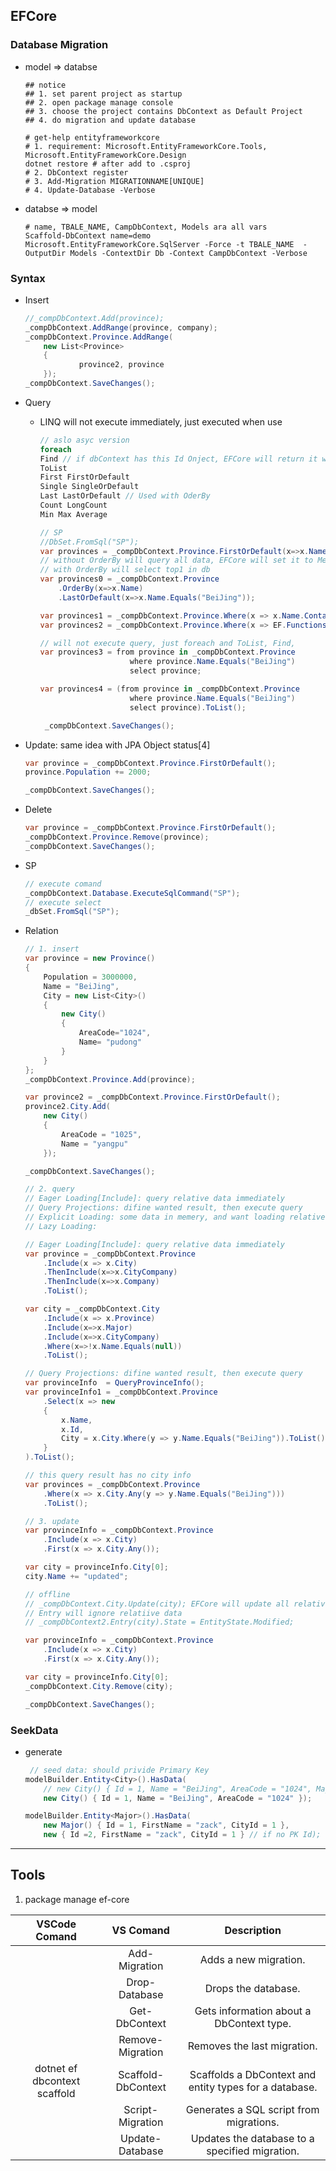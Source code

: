 ## EFCore

### Database Migration

- model => databse

  ```shell
  ## notice
  ## 1. set parent project as startup
  ## 2. open package manage console
  ## 3. choose the project contains DbContext as Default Project
  ## 4. do migration and update database

  # get-help entityframeworkcore
  # 1. requirement: Microsoft.EntityFrameworkCore.Tools, Microsoft.EntityFrameworkCore.Design
  dotnet restore # after add to .csproj
  # 2. DbContext register
  # 3. Add-Migration MIGRATIONNAME[UNIQUE]
  # 4. Update-Database -Verbose
  ```

- databse => model
  ```shell
  # name, TBALE_NAME, CampDbContext, Models ara all vars
  Scaffold-DbContext name=demo Microsoft.EntityFrameworkCore.SqlServer -Force -t TBALE_NAME  -OutputDir Models -ContextDir Db -Context CampDbContext -Verbose
  ```

### Syntax

- Insert

  ```c#
  //_compDbContext.Add(province);
  _compDbContext.AddRange(province, company);
  _compDbContext.Province.AddRange(
      new List<Province>
      {
              province2, province
      });
  _compDbContext.SaveChanges();
  ```

- Query

  - LINQ will not execute immediately, just executed when use

    ```c#
    // aslo asyc version
    foreach
    Find // if dbContext has this Id Onject, EFCore will return it without qury DB
    ToList
    First FirstOrDefault
    Single SingleOrDefault
    Last LastOrDefault // Used with OderBy
    Count LongCount
    Min Max Average
    ```

    ```c#
    // SP
    //DbSet.FromSql("SP");
    var provinces = _compDbContext.Province.FirstOrDefault(x=>x.Name.Equals("BeiJing"));
    // without OrderBy will query all data, EFCore will set it to Memery and select top1
    // with OrderBy will select top1 in db
    var provinces0 = _compDbContext.Province
        .OrderBy(x=>x.Name)
        .LastOrDefault(x=>x.Name.Equals("BeiJing"));

    var provinces1 = _compDbContext.Province.Where(x => x.Name.Contains("BeiJing")).ToList();
    var provinces2 = _compDbContext.Province.Where(x => EF.Functions.Like(x.Name, "%BeiJing%")).ToList();

    // will not execute query, just foreach and ToList, Find,
    var provinces3 = from province in _compDbContext.Province
                        where province.Name.Equals("BeiJing")
                        select province;

    var provinces4 = (from province in _compDbContext.Province
                        where province.Name.Equals("BeiJing")
                        select province).ToList();

     _compDbContext.SaveChanges();
    ```

- Update: same idea with JPA Object status[4]

  ```c#
  var province = _compDbContext.Province.FirstOrDefault();
  province.Population += 2000;

  _compDbContext.SaveChanges();
  ```

- Delete

  ```c#
  var province = _compDbContext.Province.FirstOrDefault();
  _compDbContext.Province.Remove(province);
  _compDbContext.SaveChanges();
  ```

- SP

  ```c#
  // execute comand
  _compDbContext.Database.ExecuteSqlCommand("SP");
  // execute select
  _dbSet.FromSql("SP");
  ```

* Relation

  ```c#
  // 1. insert
  var province = new Province()
  {
      Population = 3000000,
      Name = "BeiJing",
      City = new List<City>()
      {
          new City()
          {
              AreaCode="1024",
              Name= "pudong"
          }
      }
  };
  _compDbContext.Province.Add(province);

  var province2 = _compDbContext.Province.FirstOrDefault();
  province2.City.Add(
      new City()
      {
          AreaCode = "1025",
          Name = "yangpu"
      });

  _compDbContext.SaveChanges();
  ```

  ```c#
  // 2. query
  // Eager Loading[Include]: query relative data immediately
  // Query Projections: difine wanted result, then execute query
  // Explicit Loading: some data in memery, and want loading relative data in db
  // Lazy Loading:

  // Eager Loading[Include]: query relative data immediately
  var province = _compDbContext.Province
      .Include(x => x.City)
      .ThenInclude(x=>x.CityCompany)
      .ThenInclude(x=>x.Company)
      .ToList();

  var city = _compDbContext.City
      .Include(x => x.Province)
      .Include(x=>x.Major)
      .Include(x=>x.CityCompany)
      .Where(x=>!x.Name.Equals(null))
      .ToList();

  // Query Projections: difine wanted result, then execute query
  var provinceInfo  = QueryProvinceInfo();
  var provinceInfo1 = _compDbContext.Province
      .Select(x => new
      {
          x.Name,
          x.Id,
          City = x.City.Where(y => y.Name.Equals("BeiJing")).ToList()
      }
  ).ToList();

  // this query result has no city info
  var provinces = _compDbContext.Province
      .Where(x => x.City.Any(y => y.Name.Equals("BeiJing")))
      .ToList();
  ```

  ```c#
  // 3. update
  var provinceInfo = _compDbContext.Province
      .Include(x => x.City)
      .First(x => x.City.Any());

  var city = provinceInfo.City[0];
  city.Name += "updated";

  // offline
  // _compDbContext.City.Update(city); EFCore will update all relative data
  // Entry will ignore relatiive data
  // _compDbContext2.Entry(city).State = EntityState.Modified;
  ```

  ```c#
  var provinceInfo = _compDbContext.Province
      .Include(x => x.City)
      .First(x => x.City.Any());

  var city = provinceInfo.City[0];
  _compDbContext.City.Remove(city);

  _compDbContext.SaveChanges();
  ```

### SeekData

- generate

  ```c#
   // seed data: should privide Primary Key
  modelBuilder.Entity<City>().HasData(
      // new City() { Id = 1, Name = "BeiJing", AreaCode = "1024", Major= new Major() { Id = 1, FirstName = "zack" } }); //error
      new City() { Id = 1, Name = "BeiJing", AreaCode = "1024" });

  modelBuilder.Entity<Major>().HasData(
      new Major() { Id = 1, FirstName = "zack", CityId = 1 },
      new { Id =2, FirstName = "zack", CityId = 1 } // if no PK Id);
  ```

---

## Tools

1. package manage ef-core

|        VSCode Comand         |     VS Comand      |                      Description                       |
| :--------------------------: | :----------------: | :----------------------------------------------------: |
|                              |   Add-Migration    |                 Adds a new migration.                  |
|                              |   Drop-Database    |                  Drops the database.                   |
|                              |   Get-DbContext    |        Gets information about a DbContext type.        |
|                              |  Remove-Migration  |              Removes the last migration.               |
| dotnet ef dbcontext scaffold | Scaffold-DbContext | Scaffolds a DbContext and entity types for a database. |
|                              |  Script-Migration  |        Generates a SQL script from migrations.         |
|                              |  Update-Database   |     Updates the database to a specified migration.     |
